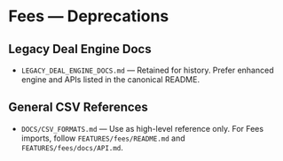 # Fees — Deprecations

## Legacy Deal Engine Docs

- `LEGACY_DEAL_ENGINE_DOCS.md` — Retained for history. Prefer enhanced engine and APIs listed in the canonical README.

## General CSV References

- `DOCS/CSV_FORMATS.md` — Use as high-level reference only. For Fees imports, follow `FEATURES/fees/README.md` and `FEATURES/fees/docs/API.md`.
